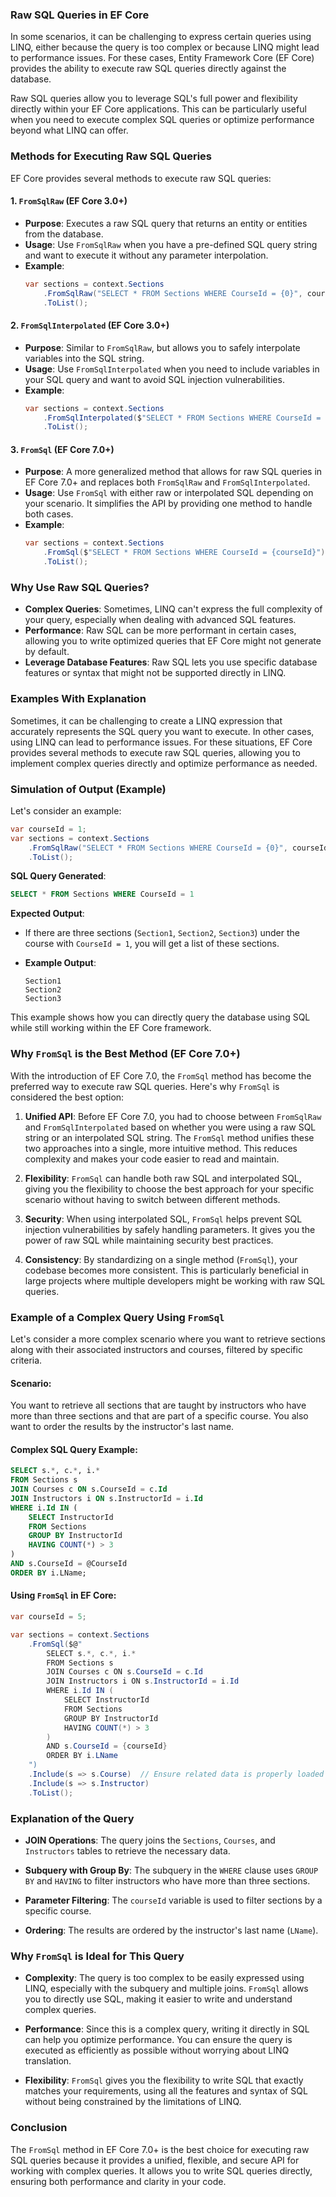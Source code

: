 ### Raw SQL Queries in EF Core

In some scenarios, it can be challenging to express certain queries using LINQ, either because the query is too complex or because LINQ might lead to performance issues. For these cases, Entity Framework Core (EF Core) provides the ability to execute raw SQL queries directly against the database.

Raw SQL queries allow you to leverage SQL's full power and flexibility directly within your EF Core applications. This can be particularly useful when you need to execute complex SQL queries or optimize performance beyond what LINQ can offer.

### Methods for Executing Raw SQL Queries

EF Core provides several methods to execute raw SQL queries:

#### 1. `FromSqlRaw` (EF Core 3.0+)
- **Purpose**: Executes a raw SQL query that returns an entity or entities from the database.
- **Usage**: Use `FromSqlRaw` when you have a pre-defined SQL query string and want to execute it without any parameter interpolation.
- **Example**:
  ```csharp
  var sections = context.Sections
      .FromSqlRaw("SELECT * FROM Sections WHERE CourseId = {0}", courseId)
      .ToList();
  ```

#### 2. `FromSqlInterpolated` (EF Core 3.0+)
- **Purpose**: Similar to `FromSqlRaw`, but allows you to safely interpolate variables into the SQL string.
- **Usage**: Use `FromSqlInterpolated` when you need to include variables in your SQL query and want to avoid SQL injection vulnerabilities.
- **Example**:
  ```csharp
  var sections = context.Sections
      .FromSqlInterpolated($"SELECT * FROM Sections WHERE CourseId = {courseId}")
      .ToList();
  ```

#### 3. `FromSql` (EF Core 7.0+)
- **Purpose**: A more generalized method that allows for raw SQL queries in EF Core 7.0+ and replaces both `FromSqlRaw` and `FromSqlInterpolated`.
- **Usage**: Use `FromSql` with either raw or interpolated SQL depending on your scenario. It simplifies the API by providing one method to handle both cases.
- **Example**:
  ```csharp
  var sections = context.Sections
      .FromSql($"SELECT * FROM Sections WHERE CourseId = {courseId}")
      .ToList();
  ```

### Why Use Raw SQL Queries?

- **Complex Queries**: Sometimes, LINQ can't express the full complexity of your query, especially when dealing with advanced SQL features.
- **Performance**: Raw SQL can be more performant in certain cases, allowing you to write optimized queries that EF Core might not generate by default.
- **Leverage Database Features**: Raw SQL lets you use specific database features or syntax that might not be supported directly in LINQ.

### Examples With Explanation

Sometimes, it can be challenging to create a LINQ expression that accurately represents the SQL query you want to execute. In other cases, using LINQ can lead to performance issues. For these situations, EF Core provides several methods to execute raw SQL queries, allowing you to implement complex queries directly and optimize performance as needed.

### Simulation of Output (Example)

Let's consider an example:

```csharp
var courseId = 1;
var sections = context.Sections
    .FromSqlRaw("SELECT * FROM Sections WHERE CourseId = {0}", courseId)
    .ToList();
```

**SQL Query Generated**:
```sql
SELECT * FROM Sections WHERE CourseId = 1
```

**Expected Output**:
- If there are three sections (`Section1`, `Section2`, `Section3`) under the course with `CourseId = 1`, you will get a list of these sections.

- **Example Output**:
  ```
  Section1
  Section2
  Section3
  ```

This example shows how you can directly query the database using SQL while still working within the EF Core framework.


### Why `FromSql` is the Best Method (EF Core 7.0+)

With the introduction of EF Core 7.0, the `FromSql` method has become the preferred way to execute raw SQL queries. Here's why `FromSql` is considered the best option:

1. **Unified API**: Before EF Core 7.0, you had to choose between `FromSqlRaw` and `FromSqlInterpolated` based on whether you were using a raw SQL string or an interpolated SQL string. The `FromSql` method unifies these two approaches into a single, more intuitive method. This reduces complexity and makes your code easier to read and maintain.

2. **Flexibility**: `FromSql` can handle both raw SQL and interpolated SQL, giving you the flexibility to choose the best approach for your specific scenario without having to switch between different methods.

3. **Security**: When using interpolated SQL, `FromSql` helps prevent SQL injection vulnerabilities by safely handling parameters. It gives you the power of raw SQL while maintaining security best practices.

4. **Consistency**: By standardizing on a single method (`FromSql`), your codebase becomes more consistent. This is particularly beneficial in large projects where multiple developers might be working with raw SQL queries.

### Example of a Complex Query Using `FromSql`

Let's consider a more complex scenario where you want to retrieve sections along with their associated instructors and courses, filtered by specific criteria.

#### Scenario:
You want to retrieve all sections that are taught by instructors who have more than three sections and that are part of a specific course. You also want to order the results by the instructor's last name.

#### Complex SQL Query Example:

```sql
SELECT s.*, c.*, i.*
FROM Sections s
JOIN Courses c ON s.CourseId = c.Id
JOIN Instructors i ON s.InstructorId = i.Id
WHERE i.Id IN (
    SELECT InstructorId
    FROM Sections
    GROUP BY InstructorId
    HAVING COUNT(*) > 3
)
AND s.CourseId = @CourseId
ORDER BY i.LName;
```

#### Using `FromSql` in EF Core:

```csharp
var courseId = 5;

var sections = context.Sections
    .FromSql($@"
        SELECT s.*, c.*, i.*
        FROM Sections s
        JOIN Courses c ON s.CourseId = c.Id
        JOIN Instructors i ON s.InstructorId = i.Id
        WHERE i.Id IN (
            SELECT InstructorId
            FROM Sections
            GROUP BY InstructorId
            HAVING COUNT(*) > 3
        )
        AND s.CourseId = {courseId}
        ORDER BY i.LName
    ")
    .Include(s => s.Course)  // Ensure related data is properly loaded into the entities
    .Include(s => s.Instructor)
    .ToList();
```

### Explanation of the Query

- **JOIN Operations**: The query joins the `Sections`, `Courses`, and `Instructors` tables to retrieve the necessary data.
  
- **Subquery with Group By**: The subquery in the `WHERE` clause uses `GROUP BY` and `HAVING` to filter instructors who have more than three sections.

- **Parameter Filtering**: The `courseId` variable is used to filter sections by a specific course.

- **Ordering**: The results are ordered by the instructor's last name (`LName`).

### Why `FromSql` is Ideal for This Query

- **Complexity**: The query is too complex to be easily expressed using LINQ, especially with the subquery and multiple joins. `FromSql` allows you to directly use SQL, making it easier to write and understand complex queries.

- **Performance**: Since this is a complex query, writing it directly in SQL can help you optimize performance. You can ensure the query is executed as efficiently as possible without worrying about LINQ translation.

- **Flexibility**: `FromSql` gives you the flexibility to write SQL that exactly matches your requirements, using all the features and syntax of SQL without being constrained by the limitations of LINQ.

### Conclusion

The `FromSql` method in EF Core 7.0+ is the best choice for executing raw SQL queries because it provides a unified, flexible, and secure API for working with complex queries. It allows you to write SQL queries directly, ensuring both performance and clarity in your code.

